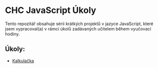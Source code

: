 # CHC JavaScript Úkoly
Tento repozitář obsahuje sérii krátkých projektů v jazyce JavaScript, které jsem vypracoval(a) v rámci úkolů zadávaných učitelem během vyučovací hodiny.

## Úkoly:
- [Kalkulačka](./kalkulacka/README.md)